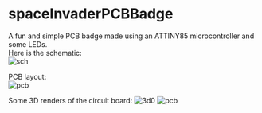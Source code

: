 # spaceInvaderPCBBadge  
A fun and simple PCB badge made using an ATTINY85 microcontroller and some LEDs.  
Here is the schematic:  
![sch](https://raw.gitub.com/B1QUAD/spaceInvaderPCBBadge/blob/main/Media/sch.png?raw=true)  

PCB layout:  
![pcb](https://raw.github.com/B1QUAD/spaceInvaderPCBBadge/blob/main/Media/pcb.png?raw=true)

Some 3D renders of the circuit board:
![3d0](https://raw.github.com/B1QUAD/spaceInvaderPCBBadge/blob/main/Media/pcb3d-0.png?raw=true)
![pcb](https://raw.github.com/B1QUAD/spaceInvaderPCBBadge/blob/main/Media/pcb3e-1.png?raw=true)

